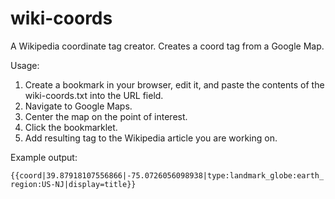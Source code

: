 wiki-coords
===========

A Wikipedia coordinate tag creator. Creates a coord tag from a Google Map.

Usage:

1. Create a bookmark in your browser, edit it, and paste the contents of the wiki-coords.txt into the URL field.
2. Navigate to Google Maps.
3. Center the map on the point of interest.
4. Click the bookmarklet.
5. Add resulting tag to the Wikipedia article you are working on.

Example output:

<code>{{coord|39.87918107556866|-75.0726056098938|type:landmark_globe:earth_region:US-NJ|display=title}}</code>
